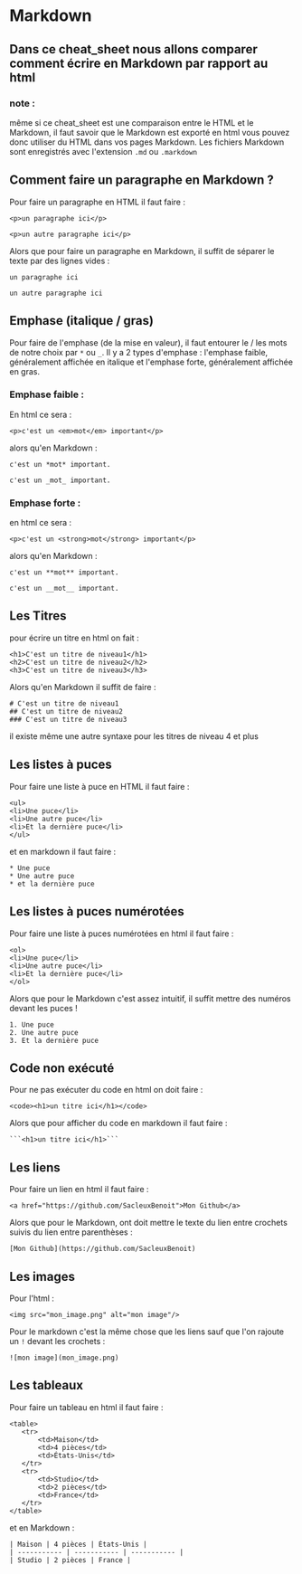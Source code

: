 # Markdown

## Dans ce cheat_sheet nous allons comparer comment écrire en Markdown par rapport au html

### note : 

même si ce cheat_sheet est une comparaison entre le HTML et le Markdown, il faut savoir que le Markdown est exporté en html 
vous pouvez donc utiliser du HTML dans vos pages Markdown.
Les fichiers Markdown sont enregistrés avec l'extension `.md` ou `.markdown`

## Comment faire un paragraphe en Markdown ?

Pour faire un paragraphe en HTML il faut faire : 
```
<p>un paragraphe ici</p>

<p>un autre paragraphe ici</p>
```

Alors que pour faire un paragraphe en Markdown, il suffit de séparer le texte par des lignes vides :
```
un paragraphe ici

un autre paragraphe ici
```

## Emphase (italique / gras)

Pour faire de l'emphase (de la mise en valeur), il faut entourer le / les mots de notre choix par `*` ou `_`.
Il y a 2 types d'emphase : l'emphase faible, généralement affichée en italique et l'emphase forte, généralement affichée en gras.

### Emphase faible :

En html ce sera : 
```
<p>c'est un <em>mot</em> important</p>
```

alors qu'en Markdown :
```
c'est un *mot* important.

c'est un _mot_ important.
```

### Emphase forte :

en html ce sera : 
```
<p>c'est un <strong>mot</strong> important</p>
```

alors qu'en Markdown : 
 ```
c'est un **mot** important.

c'est un __mot__ important.
 ```

 ## Les Titres

 pour écrire un titre en html on fait : 
 ```
<h1>C'est un titre de niveau1</h1>
<h2>C'est un titre de niveau2</h2>
<h3>C'est un titre de niveau3</h3>
 ```

Alors qu'en Markdown il suffit de faire :
```
# C'est un titre de niveau1
## C'est un titre de niveau2
### C'est un titre de niveau3
```

il existe même une autre syntaxe pour les titres de niveau 4 et plus

## Les listes à puces

Pour faire une liste à puce en HTML il faut faire :
```
<ul>
<li>Une puce</li>
<li>Une autre puce</li>
<li>Et la dernière puce</li>
</ul>
```
et en markdown il faut faire :
```
* Une puce
* Une autre puce
* et la dernière puce
```

## Les listes à puces numérotées 

Pour faire une liste à puces numérotées en html il faut faire :
```
<ol>
<li>Une puce</li>
<li>Une autre puce</li>
<li>Et la dernière puce</li>
</ol>
```

Alors que pour le Markdown c'est assez intuitif, il suffit mettre des numéros devant les puces !
```
1. Une puce
2. Une autre puce
3. Et la dernière puce
```

## Code non exécuté

Pour ne pas exécuter du code en html on doit faire : 
```
<code><h1>un titre ici</h1></code>
```


Alors que pour afficher du code en markdown il faut faire : 
```
```<h1>un titre ici</h1>```
```

## Les liens

Pour faire un lien en html il faut faire : 
```
<a href="https://github.com/SacleuxBenoit">Mon Github</a>
```

Alors que pour le Markdown, ont doit mettre le texte du lien entre crochets suivis du lien entre parenthèses :
```
[Mon Github](https://github.com/SacleuxBenoit)
```

## Les images

Pour l'html : 
```
<img src="mon_image.png" alt="mon image"/>
```

Pour le markdown c'est la même chose que les liens sauf que l'on rajoute un `!` devant les crochets : 
```
![mon image](mon_image.png)
```

## Les tableaux

Pour faire un tableau en html il faut faire :
```
<table>
   <tr>
       <td>Maison</td>
       <td>4 pièces</td>
       <td>États-Unis</td>
   </tr>
   <tr>
       <td>Studio</td>
       <td>2 pièces</td>
       <td>France</td>
   </tr>
</table>
```

et en Markdown :
```
| Maison | 4 pièces | États-Unis |
| ----------- | ----------- | ----------- |
| Studio | 2 pièces | France |
```